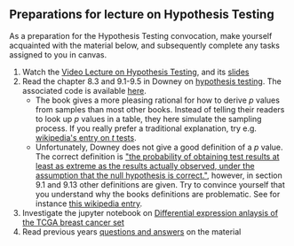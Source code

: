 ## Preparations for lecture on Hypothesis Testing

As a preparation for the Hypothesis Testing convocation, make yourself acquainted with the material below, and subsequently complete any tasks assigned to you in canvas.

1. Watch the [Video Lecture on Hypothesis Testing](https://www.youtube.com/watch?v=MLmqmTCu6lg), and its [slides](slides/HypothesisTesting.pdf)
2. Read the chapter 8.3 and 9.1-9.5 in Downey on [hypothesis testing](http://greenteapress.com/thinkstats2/html/thinkstats2010.html#sec89). The associated code is available [here](https://github.com/AllenDowney/ThinkStats2/blob/master/code/chap09ex.ipynb).
    * The book gives a more pleasing rational for how to derive *p* values from samples than most other books. Instead of telling their readers to look up *p* values in a table, they here simulate the sampling process.  If you really prefer a traditional explanation, try e.g.  [wikipedia's entry on *t* tests](https://en.wikipedia.org/wiki/Student%27s_t-test).
    * Unfortunately, Downey does not give a good definition of a *p* value. The correct definition is ["the probability of obtaining test results at least as extreme as the results actually observed, under the assumption that the null hypothesis is correct."](https://en.wikipedia.org/wiki/P-value), however, in section 9.1 and 9.13 other definitions are given. Try to convince yourself that you understand why the books definitions are  problematic. See for instance [this wikipedia entry](https://en.wikipedia.org/wiki/Misuse_of_p-values).
4. Investigate the jupyter notebook on [Differential expression anlaysis of the TCGA breast cancer set](../nb/testing/readme)  
3. Read previous years [questions and answers](../qa/testing) on the material
